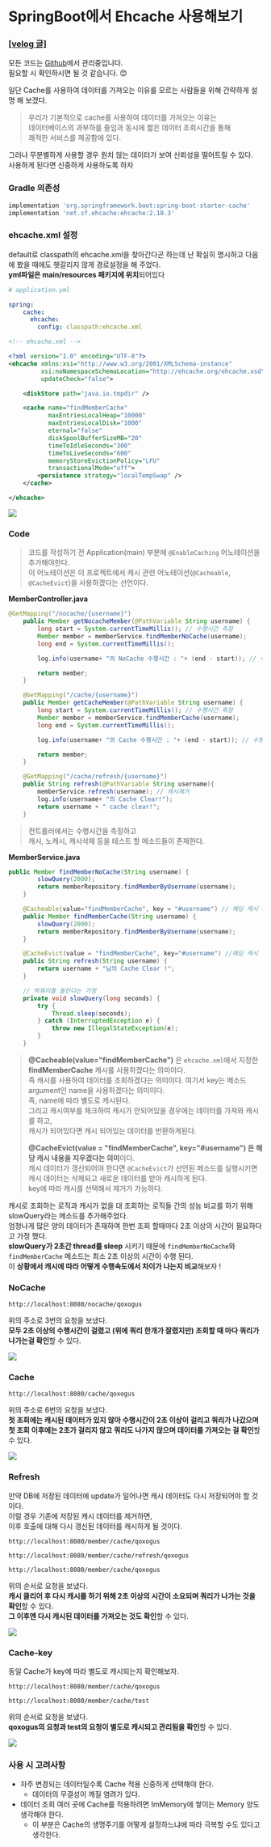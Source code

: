 # SpringBoot에서 Ehcache 사용해보기

### [[velog 글]](https://velog.io/@qoxogus/SpringBoot%EC%97%90%EC%84%9C-Ehcache-%EC%82%AC%EC%9A%A9%ED%95%B4%EB%B3%B4%EA%B8%B0)

모든 코드는 [Github](https://github.com/qoxogus/example-code/tree/master/Ehcache)에서 관리중입니다.  
필요할 시 확인하시면 될 것 같습니다. 😊

일단 Cache를 사용하여 데이터를 가져오는 이유를 모르는 사람들을 위해 간략하게 설명 해 보겠다.  

> 우리가 기본적으로 cache를 사용하여 데이터를 가져오는 이유는  
데이터베이스의 과부하를 줄임과 동시에 짧은 데이터 조회시간을 통해  
쾌적한 서비스를 제공함에 있다.

그러나 무분별하게 사용할 경우 원치 않는 데이터가 보여 신뢰성을 떨어트릴 수 있다.  
사용하게 된다면 신중하게 사용하도록 하자

### Gradle 의존성
```gradle
implementation 'org.springframework.boot:spring-boot-starter-cache'
implementation 'net.sf.ehcache:ehcache:2.10.3'
```

### ehcache.xml 설정
default로 classpath의 ehcache.xml을 찾아간다곤 하는데 난 확실히 명시하고 다음에 봤을 때에도 헷갈리지 않게 경로설정을 해 주었다.  
**yml파일은 main/resources 패키지에 위치**되어있다

```yml
# application.yml

spring:
    cache:
      ehcache:
        config: classpath:ehcache.xml
```

```xml
<!-- ehcache.xml -->

<?xml version="1.0" encoding="UTF-8"?>
<ehcache xmlns:xsi="http://www.w3.org/2001/XMLSchema-instance"
         xsi:noNamespaceSchemaLocation="http://ehcache.org/ehcache.xsd"
         updateCheck="false">

    <diskStore path="java.io.tmpdir" />

    <cache name="findMemberCache"
           maxEntriesLocalHeap="10000"
           maxEntriesLocalDisk="1000"
           eternal="false"
           diskSpoolBufferSizeMB="20"
           timeToIdleSeconds="300"
           timeToLiveSeconds="600"
           memoryStoreEvictionPolicy="LFU"
           transactionalMode="off">
        <persistence strategy="localTempSwap" />
    </cache>

</ehcache>
```

![](../img/ehcache-xml.png)

### Code

> 코드를 작성하기 전 Application(main) 부분에 `@EnableCaching` 어노테이션을 추가해야한다.  
이 어노테이션은 이 프로젝트에서 캐시 관련 어노테이션(`@Cacheable`, `@CacheEvict`)을 사용하겠다는 선언이다.

**MemberController.java**
```java
@GetMapping("/nocache/{username}")
    public Member getNocacheMember(@PathVariable String username) {
        long start = System.currentTimeMillis(); // 수행시간 측정
        Member member = memberService.findMemberNoCache(username);
        long end = System.currentTimeMillis();

        log.info(username+ "의 NoCache 수행시간 : "+ (end - start)); // 수행시간 logging

        return member;
    }

    @GetMapping("/cache/{username}")
    public Member getCacheMember(@PathVariable String username) {
        long start = System.currentTimeMillis(); // 수행시간 측정
        Member member = memberService.findMemberCache(username);
        long end = System.currentTimeMillis();

        log.info(username+ "의 Cache 수행시간 : "+ (end - start)); // 수행시간 logging

        return member;
    }

    @GetMapping("/cache/refresh/{username}")
    public String refresh(@PathVariable String username){
        memberService.refresh(username); // 캐시제거
        log.info(username+ "의 Cache Clear!");
        return username + " cache clear!";
    }
```

> 컨트롤러에서는 수행시간을 측정하고  
캐시, 노캐시, 캐시삭제 등을 테스트 할 메소드들이 존재한다.

**MemberService.java**
```java
public Member findMemberNoCache(String username) {
        slowQuery(2000);
        return memberRepository.findMemberByUsername(username);
    }

    @Cacheable(value="findMemberCache", key = "#username") // 해당 캐시 사용
    public Member findMemberCache(String username) {
        slowQuery(2000);
        return memberRepository.findMemberByUsername(username);
    }

    @CacheEvict(value = "findMemberCache", key="#username") //해당 캐시 삭제
    public String refresh(String username) {
        return username + "님의 Cache Clear !";
    }

    // 빅쿼리를 돌린다는 가정
    private void slowQuery(long seconds) {
        try {
            Thread.sleep(seconds);
        } catch (InterruptedException e) {
            throw new IllegalStateException(e);
        }
    }
```

> **@Cacheable(value="findMemberCache")** 은 `ehcache.xml`에서 지정한 **findMemberCache** 캐시를 사용하겠다는 의미이다.  
즉 캐시를 사용하여 데이터를 조회하겠다는 의미이다. 
여기서 key는 메소드 argument인 name을 사용하겠다는 의미이다.  
즉, name에 따라 별도로 캐시된다.   
그리고 캐시여부를 체크하여 캐시가 안되어있을 경우에는 데이터를 가져와 캐시를 하고,  
캐시가 되어있다면 캐시 되어있는 데이터를 반환하게된다.
> 
> **@CacheEvict(value = "findMemberCache", key="#username") 은 해당 캐시 내용을 지우겠다는 의미**이다.  
캐시 데이터가 갱신되어야 한다면 `@CacheEvict`가 선언된 메소드를 실행시키면 캐시 데이터는 삭제되고 새로운 데이터를 받아 캐시하게 된다.  
key에 따라 캐시를 선택해서 제거가 가능하다.

캐시로 조회하는 로직과 캐시가 없을 대 조회하는 로직들 간의 성능 비교를  하기 위해 slowQuery라는 메소드를 추가해주었다.  
엄청나게 많은 양의 데이터가 존재하여 한번 조회 할때마다 2초 이상의 시간이 필요하다고 가정 했다.  
**slowQuery가 2초간 thread를 sleep** 시키기 때문에 `findMemberNoCache`와 `findMemberCache` 메소드는 최소 2초 이상의 시간이 수행 된다.  
이 **상황에서 캐시에 따라 어떻게 수행속도에서 차이가 나는지 비교**해보자 !

### NoCache
```
http://localhost:8080/nocache/qoxogus
```
위의 주소로 3번의 요청을 보냈다.  
**모두 2초 이상의 수행시간이 걸렸고 (위에 쿼리 한개가 잘렸지만) 조회할 때 마다 쿼리가 나가는걸 확인**할 수 있다.

![](../img/ehcache-nocache.png)

### Cache
```
http://localhost:8080/cache/qoxogus
```
위의 주소로 6번의 요청을 보냈다.   
**첫 조회에는 캐시된 데이터가 있지 않아 수행시간이 2초 이상이 걸리고 쿼리가 나갔으며**    
**첫 조회 이후에는 2초가 걸리지 않고 쿼리도 나가지 않으며 데이터를 가져오는 걸 확인**할 수 있다.

![](../img/ehcache-cache.png)

### Refresh
만약 DB에 저장된 데이터에 update가 일어나면 캐시 데이터도 다시 저장되어야 할 것이다.  
이럴 경우 기존에 저장된 캐시 데이터를 제거하면,  
이후 호출에 대해 다시 갱신된 데이터를 캐시하게 될 것이다.

```
http://localhost:8080/member/cache/qoxogus

http://localhost:8080/member/cache/refresh/qoxogus

http://localhost:8080/member/cache/qoxogus
```
위의 순서로 요청을 보냈다.  
**캐시 클리어 후 다시 캐시를 하기 위해 2초 이상의 시간이 소요되며 쿼리가 나가는 것을 확인**할 수 있다.  
**그 이후엔 다시 캐시된 데이터를 가져오는 것도 확인**할 수 있다.

![](../img/ehcache-refresh.png)

### Cache-key
동일 Cache가 key에 따라 별도로 캐시되는지 확인해보자.

```
http://localhost:8080/member/cache/qoxogus

http://localhost:8080/member/cache/test
```

위의 순서로 요청을 보냈다.  
**qoxogus의 요청과 test의 요청이 별도로 캐시되고 관리됨을 확인**할 수 있다.

![](../img/ehcache-key.png)

### 사용 시 고려사항
* 자주 변경되는 데이터일수록 Cache 적용 신중하게 선택해야 한다.
    * 데이터의 무결성이 깨질 염려가 있다.
* 데이터 조회 여러 곳에 Cache를 적용하려면 ImMemory에 쌓이는 Memory 양도 생각해야 한다.
    * 이 부분은 Cache의 생명주기를 어떻게 설정하느냐에 따라 극복할 수도 있다고 생각한다.